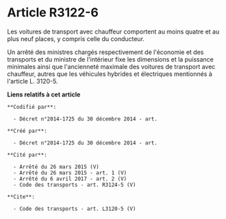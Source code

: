 # Article R3122-6

Les voitures de transport avec chauffeur comportent au moins quatre et au plus neuf places, y compris celle du conducteur. 

Un arrêté des ministres chargés respectivement de l'économie et des transports et du ministre de l'intérieur fixe les
dimensions et la puissance minimales ainsi que l'ancienneté maximale des voitures de transport avec chauffeur, autres que les
véhicules hybrides et électriques mentionnés à l'article L. 3120-5.

**Liens relatifs à cet article**

	**Codifié par**:

	  - Décret n°2014-1725 du 30 décembre 2014 - art.

	**Créé par**:

	  - Décret n°2014-1725 du 30 décembre 2014 - art.

	**Cité par**:

	  - Arrêté du 26 mars 2015 (V)
	  - Arrêté du 26 mars 2015 - art. 1 (V)
	  - Arrêté du 6 avril 2017 - art. 2 (V)
	  - Code des transports - art. R3124-5 (V)

	**Cite**:

	  - Code des transports - art. L3120-5 (V)
